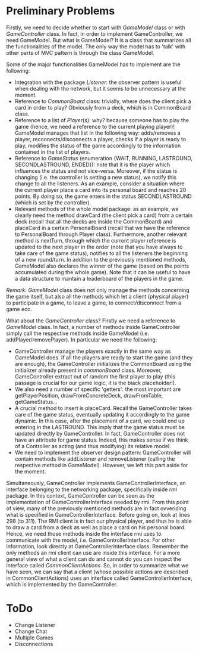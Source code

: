 # Preliminary Problems

Firstly, we need to decide whether to start with *GameModel* class or with *GameController* class. In fact, in order to implement GameController, we need GameModel. But what is GameModel? It is a class that summarizes all the functionalities of the model. The only way the model has to 'talk' with other parts of MVC pattern is through the class GameModel.

Some of the major functionalities GameModel has to implement are the following:

- Integration with the package *Listener*: the observer pattern is useful when dealing with the network, but it seems to be unnecessary at the moment.
- Reference to *CommonBoard* class: trivially, where does the client pick a card in order to play? Obviously from a deck, which is in CommonBoard class.
- Reference to a list of *Player*(s): why? because someone has to play the game (hence, we need a reference to the current playing player)! GameModel manages that list in the following way: adds/removes a player, reconnects/disconnects a player, checks if a player is ready to play, modifies the status of the game accordingly to the information contained in the list of players.
- Reference to *GameStatus* (enumeration {WAIT, RUNNING, LASTROUND, SECONDLASTROUND, ENDED}): note that it is the player which influences the status and not vice-versa. Moreover, if the status is changing (i.e. the controller is setting a new status), we notify this change to all the listeners. As an example, consider a situation where the current player place a card into its personal board and reaches 20 points. By doing so, the game enters in the status SECONDLASTROUND (which is set by the controller).
- Relevant methods of the whole model package: as an example, we clearly need the method drawCard (the client pick a card) from a certain deck (recall that all the decks are inside the CommonBoard) and placeCard in a certain PersonalBoard (recall that we have the reference to PersonalBoard through Player class). Furthermore, another relevant method is nextTurn, through which the current player reference is updated to the next player in the order (note that you have always to take care of the game status), notifies to all the listeners the beginning of a new round/turn. In addition to the previously mentioned methods, GameModel also declares the winner of the game (based on the points accumulated during the whole game). Note that it can be useful to have a data structure to mantain a leaderboard of the players in the game.

*Remark*: *GameModel* class does not only manage the methods concerning the game itself, but also all the methods which let a client (physical player) to participate in a game, to leave a game, to connect/disconnect from a game ecc.

What about the *GameController* class? Firstly we need a reference to *GameModel* class. In fact, a number of methods inside GameController simply call the respective methods inside GameModel (i.e. addPlayer/removePlayer). In particular we need the following:

- GameController manage the players exactly in the same way as GameModel does. If all the players are ready to start the game (and they are enough), the GameController initializes the CommonBoard using the initializer already present in *commonBoard* class. Moreover, GameController extract out of random the first player to play (this passage is crucial for our game logic, it is the black placeholder!).
- We also need a number of specific 'getters': the most important are getPlayerPosition, drawFromConcreteDeck, drawFromTable, getGameStatus...
- A crucial method to insert is placeCard. Recall the GameController takes care of the game status, eventually updating it accordingly to the game dynamic. In this case, after the placement of a card, we could end up entering in the LASTROUND. This imply that the game status must be updated directly by GameController. In fact, GameController does not have an attribute for game status. Indeed, this makes sense if we think of a Controller as acting (and thus modifying) its relative model.
- We need to implement the observer design pattern: GameController will contain methods like addListener and removeListener (calling the respective method in GameModel). However, we left this part aside for the moment.

Simultaneously, GameController implements GameControllerInterface, an interface belonging to the networking package, specifically inside *rmi* package. In this context, GameController can be seen as the implementation of GameControllerInterface needed by rmi. From this point of view, many of the previously mentioned methods are in fact ovveriding what is specified in GameControllerInterface.
Before going on, look at lines 298 (to 311). The RMI client is in fact our physical player, and thus he is able to draw a card from a deck as well as place a card on his personal board. Hence, we need those methods inside the interface rmi uses to communicate with the model, i.e. GameControllerInterface.
For other information, look directly at GameControllerInterface class. Remember the only methods an rmi client can use are inside this interface. For a more general view of what a client can do and cannot do you can inspect the interface called *CommonClientActions*.
So, in order to summarize what we have seen, we can say that a client (whose possible actions are described in CommonClientActions) uses an interface called GameControllerInterface, which is implemented by the GameController.

# ToDo

- Change Listener
- Change Chat
- Multiple Games
- Disconnections

